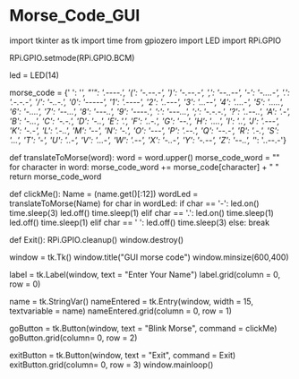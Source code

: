 # Morse_Code_GUI

import tkinter as tk
import time
from gpiozero import LED
import RPi.GPIO

RPi.GPIO.setmode(RPi.GPIO.BCM)

led = LED(14)

morse_code = {' ': '_', 
	"'": '.----.', 
	'(': '-.--.-', 
	')': '-.--.-', 
	',': '--..--', 
	'-': '-....-', 
	'.': '.-.-.-', 
	'/': '-..-.', 
	'0': '-----', 
	'1': '.----', 
	'2': '..---', 
	'3': '...--', 
	'4': '....-', 
	'5': '.....', 
	'6': '-....', 
	'7': '--...', 
	'8': '---..', 
	'9': '----.', 
	':': '---...', 
	';': '-.-.-.', 
	'?': '..--..', 
	'A': '.-', 
	'B': '-...', 
	'C': '-.-.', 
	'D': '-..', 
	'E': '.', 
	'F': '..-.', 
	'G': '--.', 
	'H': '....', 
	'I': '..', 
	'J': '.---', 
	'K': '-.-', 
	'L': '.-..', 
	'M': '--', 
	'N': '-.', 
	'O': '---', 
	'P': '.--.', 
	'Q': '--.-', 
	'R': '.-.', 
	'S': '...', 
	'T': '-', 
	'U': '..-', 
	'V': '...-', 
	'W': '.--', 
	'X': '-..-', 
	'Y': '-.--', 
	'Z': '--..', 
	'_': '..--.-'}
 
def translateToMorse(word):
    word = word.upper()
    morse_code_word = ""
    for character in word:
        morse_code_word += morse_code[character] + " " 
    return morse_code_word

def clickMe():
    Name = (name.get()[:12])
    wordLed = translateToMorse(Name)
    for char in wordLed:
        if char == '-':
            led.on()
            time.sleep(3)
            led.off()
            time.sleep(1)
        elif char == '.':
            led.on()
            time.sleep(1)
            led.off()
            time.sleep(1)
        elif char == ' ':
            led.off()
            time.sleep(3)
        else:
            break
    
def Exit():
    RPi.GPIO.cleanup()
    window.destroy()
    
 
window = tk.Tk()
window.title("GUI morse code")
window.minsize(600,400)

label = tk.Label(window, text = "Enter Your Name")
label.grid(column = 0, row = 0)

name = tk.StringVar()
nameEntered = tk.Entry(window, width = 15, textvariable = name)
nameEntered.grid(column = 0, row = 1)

goButton = tk.Button(window, text = "Blink Morse", command = clickMe)
goButton.grid(column= 0, row = 2)

exitButton = tk.Button(window, text = "Exit", command = Exit)
exitButton.grid(column= 0, row = 3)
window.mainloop()

